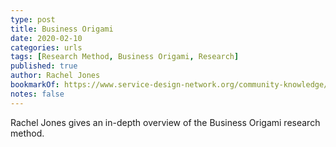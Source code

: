 ```yaml
---
type: post
title: Business Origami
date: 2020-02-10
categories: urls
tags: [Research Method, Business Origami, Research]
published: true
author: Rachel Jones
bookmarkOf: https://www.service-design-network.org/community-knowledge/business-origami
notes: false
---
```


Rachel Jones gives an in-depth overview of the Business Origami research method.